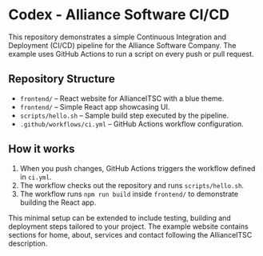 # Codex - Alliance Software CI/CD

This repository demonstrates a simple Continuous Integration and Deployment (CI/CD) pipeline for the Alliance Software Company.
The example uses GitHub Actions to run a script on every push or pull request.

## Repository Structure
- `frontend/` – React website for AllianceITSC with a blue theme.
- `frontend/` – Simple React app showcasing UI.
- `scripts/hello.sh` – Sample build step executed by the pipeline.
- `.github/workflows/ci.yml` – GitHub Actions workflow configuration.

## How it works

1. When you push changes, GitHub Actions triggers the workflow defined in `ci.yml`.
2. The workflow checks out the repository and runs `scripts/hello.sh`.
3. The workflow runs `npm run build` inside `frontend/` to demonstrate building the React app.

This minimal setup can be extended to include testing, building and deployment steps tailored to your project.
The example website contains sections for home, about, services and contact following the AllianceITSC description.

